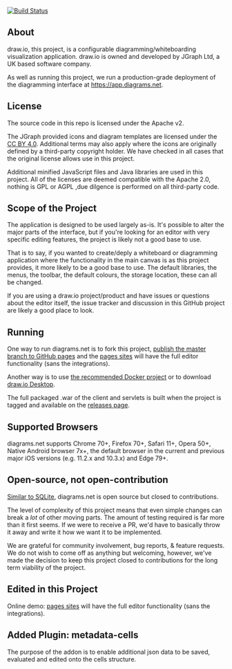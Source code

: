 [![Build Status](https://travis-ci.com/jgraph/drawio.svg?branch=master)](https://travis-ci.com/jgraph/drawio)

About
-----
draw.io, this project, is a configurable diagramming/whiteboarding visualization application. draw.io is owned and developed by JGraph Ltd, a UK based software company.

As well as running this project, we run a production-grade deployment of the diagramming interface at https://app.diagrams.net.

License
-------
The source code in this repo is licensed under the Apache v2.

The JGraph provided icons and diagram templates are licensed under the [CC BY 4.0](https://creativecommons.org/licenses/by/4.0/). Additional terms may also apply where the icons are originally defined by a third-party copyright holder. We have checked in all cases that the original license allows use in this project.

Additional minified JavaScript files and Java libraries are used in this project. All of the licenses are deemed compatible with the Apache 2.0, nothing is GPL or AGPL ,due dilgence is performed on all third-party code.

Scope of the Project
--------------------

The application is designed to be used largely as-is. It's possible to alter the major parts of the interface, but if you're looking for an editor with very specific editing features, the project is likely not a good base to use.

That is to say, if you wanted to create/deply a whiteboard or diagramming application where the functionality in the main canvas is as this project provides, it more likely to be a good base to use. 
The default libraries, the menus, the toolbar, the default colours, the storage location, these can all be changed.

If you are using a draw.io project/product and have issues or questions about the editor itself, the issue tracker and discussion in this GitHub project are likely a good place to look.

Running
-------
One way to run diagrams.net is to fork this project, [publish the master branch to GitHub pages](https://help.github.com/categories/github-pages-basics/) and the [pages sites](https://jgraph.github.io/drawio/src/main/webapp/index.html) will have the full editor functionality (sans the integrations).

Another way is to use [the recommended Docker project](https://github.com/jgraph/docker-drawio) or to download [draw.io Desktop](https://get.diagrams.net).

The full packaged .war of the client and servlets is built when the project is tagged and available on the [releases page](https://github.com/jgraph/draw.io/releases).

Supported Browsers
------------------
diagrams.net supports Chrome 70+, Firefox 70+, Safari 11+, Opera 50+, Native Android browser 7x+, the default browser in the current and previous major iOS versions (e.g. 11.2.x and 10.3.x) and Edge 79+.

Open-source, not open-contribution
----------------------------------

[Similar to SQLite](https://www.sqlite.org/copyright.html), diagrams.net is open
source but closed to contributions.

The level of complexity of this project means that even simple changes 
can break a _lot_ of other moving parts. The amount of testing required 
is far more than it first seems. If we were to receive a PR, we'd have 
to basically throw it away and write it how we want it to be implemented.

We are grateful for community involvement, bug reports, & feature requests. We do
not wish to come off as anything but welcoming, however, we've
made the decision to keep this project closed to contributions for 
the long term viability of the project.

Edited in this Project
----------------------------------
Online demo: [pages sites](https://dahoerl.github.io/drawio-metaeditor/src/main/webapp/index.html) will have the full editor functionality (sans the integrations).

Added Plugin: metadata-cells
----------------------------------
The purpose of the addon is to enable additional json data to be saved, evaluated and edited onto the cells structure.

